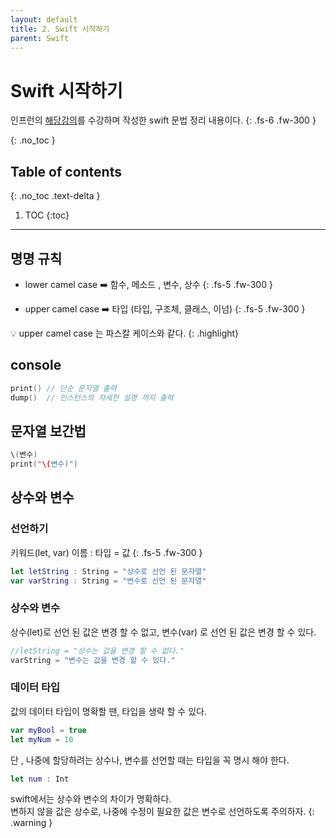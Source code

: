 ```yaml
---
layout: default
title: 2. Swift 시작하기
parent: Swift
---
```



# Swift 시작하기
인프런의 [해당강의](https://www.inflearn.com/course/%EC%8A%A4%EC%9C%84%ED%94%84%ED%8A%B8-%EA%B8%B0%EB%B3%B8-%EB%AC%B8%EB%B2%95)를 수강하며 작성한 swift 문법 정리 내용이다. 
{: .fs-6 .fw-300 }


{: .no_toc }


## Table of contents
{: .no_toc .text-delta }

1. TOC
{:toc}

---


## 명명 규칙 

- lower camel case  ➡️  함수, 메소드 , 변수, 상수 
{: .fs-5 .fw-300  }

- upper camel case ➡️ 타입 (타입, 구조체, 클래스, 이넘)
{: .fs-5 .fw-300  }

💡 upper camel case 는 파스칼 케이스와 같다. 
{: .highlight}


## console

```swift
print() // 단순 문자열 출력 
dump()  // 인스턴스의 자세한 설명 까지 출력 
```

## 문자열 보간법 

```swift
\(변수)
print("\(변수)")
```



## 상수와 변수 

### 선언하기 

키워드(let, var) 이름 : 타입 = 값
{: .fs-5 .fw-300  }


```swift
let letString : String = "상수로 선언 된 문자열"
var varString : String = "변수로 선언 된 문자열"
```

### 상수와 변수 
상수(let)로 선언 된 값은 변경 할 수 없고, 변수(var) 로 선언 된 값은 변경 할 수 있다. 

``` swift
//letString = "상수는 값을 변경 할 수 없다."
varString = "변수는 값을 변경 할 수 있다."
```

### 데이터 타입
값의 데이터 타입이 명확할 땐, 타입을 생략 할 수 있다. 

``` swift
var myBool = true
let myNum = 10
```

단 , 나중에 할당하려는 상수나, 변수를 선언할 때는 타입을 꼭 명시 해야 한다.
``` swift
let num : Int
```



swift에서는 상수와 변수의 차이가 명확하다. <br/> 변하지 않을 값은 상수로, 나중에 수정이 필요한 값은 변수로 선언하도록 주의하자.
{: .warning }

